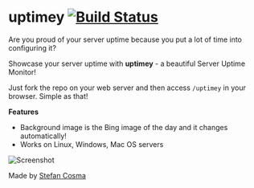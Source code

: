 uptimey [![Build Status](https://travis-ci.org/stefanbc/uptimey.svg?branch=dev)](https://travis-ci.org/stefanbc/uptimey)
=======

Are you proud of your server uptime because you put a lot of time into configuring it?

Showcase your server uptime with **uptimey** - a beautiful Server Uptime Monitor!

Just fork the repo on your web server and then access `/uptimey` in your browser. Simple as that!

**Features**

* Background image is the Bing image of the day and it changes automatically!
* Works on Linux, Windows, Mac OS servers

![Screenshot](http://i.imgur.com/isg9t8n.png)

Made by [Stefan Cosma](http://coderbits.com/stefanbc)